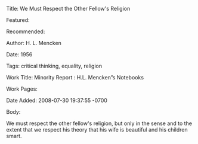 Title: We Must Respect the Other Fellow's Religion

Featured: 

Recommended: 

Author: H. L. Mencken

Date: 1956

Tags: critical thinking, equality, religion

Work Title: Minority Report : H.L. Mencken”s Notebooks

Work Pages:  

Date Added: 2008-07-30 19:37:55 -0700

Body:

We must respect the other fellow's religion, but only in the sense and to the extent that we respect his theory that his wife is beautiful and his children smart.


